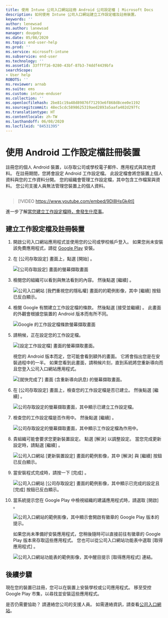```yaml
---
title: 使用 Intune 公司入口網站註冊 Android 公司設定檔 | Microsoft Docs
description: 如何使用 Intune 公司入口網站建立工作設定檔及註冊裝置。
keywords: ''
author: lenewsad
ms.author: lanewsad
manager: dougeby
ms.date: 05/08/2020
ms.topic: end-user-help
ms.prod: ''
ms.service: microsoft-intune
ms.subservice: end-user
ms.technology: ''
ms.assetid: 33ffff16-0280-43bf-87b3-74ddf4439bfa
searchScope:
- User help
ROBOTS: ''
ms.reviewer: arnab
ms.suite: ems
ms.custom: intune-enduser
ms.collection: ''
ms.openlocfilehash: 2be81c19a48d89876f71293e6f868d8cee0e1192
ms.sourcegitcommit: 48ec5cdc5898625319aed2893a5aafa402d297fc
ms.translationtype: HT
ms.contentlocale: zh-TW
ms.lasthandoff: 06/08/2020
ms.locfileid: "84531395"
---
```

# <a name="enroll-device-with-android-work-profile"></a>使用 Android 工作設定檔註冊裝置

註冊您的個人 Android 裝置，以存取公司或學校電子郵件、應用程式與其他資料。 在註冊期間，您將會設定 Android 工作設定檔。 此設定檔會將您裝置上個人資料與您的工作資料分開。 您的組織會管理工作設定檔，其中包含工作檔案與資料。 您公司支援人員無法管理您裝置上的個人資料。  
</br>
> [!VIDEO https://www.youtube.com/embed/9Dl8HsGk4tI]

進一步了解[當您建立工作設定檔時，會發生什麼事](what-happens-when-you-create-a-work-profile-android.md)。

## <a name="create-work-profile-and-enroll-device"></a>建立工作設定檔及註冊裝置

1. 開啟公司入口網站應用程式並使用您的公司或學校帳戶登入。 如果您尚未安裝該免費應用程式，請從 [Google Play](https://play.google.com/store/apps/details?id=com.microsoft.windowsintune.companyportal) 安裝。  

2. 在 [公司存取設定]  畫面上，點選 [開始]  。  

    ![[公司存取設定] 畫面的螢幕擷取畫面](./media/access-setup-work-profile-1911.png)  

3. 檢閱您的組織可以看到與無法看到的內容。 然後點選 [繼續]  。 

    ![公司入口網站 [我們重視您的隱私權] 畫面的的範例影像，其中 [繼續] 按鈕已反白顯示。](./media/android-privacy-screen-1911.png)  

4. 檢閱 Google 有關建立工作設定檔的條款。 然後點選 [接受並繼續]  。 此畫面的外觀會根據您裝置的 Android 版本而有所不同。 

    ![Google 的工作設定檔條款螢幕擷取畫面](./media/android-wp-05-1908.png)  

5. 請稍候，正在設定您的工作設定檔。  

    ![[設定工作設定檔] 畫面的螢幕擷取畫面。](./media/android-wp-05a-1908.png)  

   視您的 Android 版本而定，您可能會看到額外的畫面。 它將會指出您是在安裝過程中的一半。 如果您看到此畫面，請稍候片刻，直到系統將您重新導向而且您登入公司入口網站應用程式。  

    ![[就快完成了] 畫面 (含重新導向訊息) 的螢幕擷取畫面。](./media/android-wp-05b-1908.png)  

6. 在 [公司存取設定]  畫面上，檢查您的工作設定檔是否已建立。 然後點選 [繼續]  。  

    ![公司存取設定的螢幕擷取畫面，其中顯示已建立工作設定檔。](./media/work-profile-complete-1911.png)  

7. 檢查您的工作設定檔是否作用中。 然後點選 [繼續]  。 

    ![公司存取設定的螢幕擷取畫面，其中顯示工作設定檔為作用中。](./media/work-profile-active-1911.png)  

8. 貴組織可能會要求您更新裝置設定。 點選 [解決]  以調整設定。 當您完成更新設定時，請點選 [繼續]  。    

    ![公司入口網站 [更新裝置設定] 畫面的範例影像，其中 [解決] 與 [繼續] 按鈕已反白顯示。](./media/resolve-settings-1911.png) 


9. 當安裝程式完成時，請按一下 [完成]  。  

    ![公司入口網站 [公司存取設定] 畫面的範例影像，其中顯示已完成的設定且 [完成] 按鈕已反白顯示。](./media/work-profile-done-1911.png)  

10. 當系統提示您在 Google Play 中檢視組織的建議應用程式時，請選取 [開啟]  。 

    ![公司入口網站的範例影像，其中顯示會開啟有徽章的 Google Play 版本的提示。](./media/get-apps-banner-android-2005.png) 

    如果您尚未準備好安裝應用程式，您稍後隨時可以直接前往有徽章的 Google Play 版本來存取這些應用程式。 您也可以從公司入口網站功能表中選取 [取得應用程式]  。  

    ![公司入口網站功能表的範例影像，其中醒目提示 [取得應用程式] 連結。](./media/updated-drawer-android-2005.png) 



## <a name="next-steps"></a>後續步驟  

現在您的裝置已註冊，您可以在裝置上安裝學校或公司應用程式。 移至受控 Google Play 市集，以尋找並安裝這些應用程式。 

是否仍需要協助？ 請連絡您公司的支援人員。 如需連絡資訊，請查看[公司入口網站](https://go.microsoft.com/fwlink/?linkid=2010980)。

